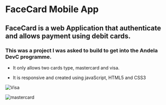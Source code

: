 # FaceCard Mobile App

## FaceCard is a web Application that authenticate and allows payment using debit cards.

### This was a project I was asked to build to get into the Andela DevC programme.

* It only allows two cards type, mastercard and visa.

* It is responsive and created using javaScript, HTML5 and CSS3

![Visa](https://user-images.githubusercontent.com/13285377/62776054-2b9a7a80-bab2-11e9-842e-aeda9bd31b5f.PNG)


![mastercard](https://user-images.githubusercontent.com/13285377/62775961-e8d8a280-bab1-11e9-9a51-1e6c8f12f423.PNG)


